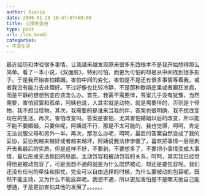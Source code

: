 ```yaml
---
author: Xiaxia
date: 2008-01-28 16:47:07+00:00
title: 心情的低谷
type: post
url: /low_mood/
categories:
- 平淡生活
---
```


最近经历和体验很多事情，让我越来越发现原来很多东西根本不是我开始想得那么简单。看了一本小说，《双面胶》，特别可怕，而更为可怕的却是从中间找到很多影子。于是我开始害怕婚姻，害怕中间的变化，害怕是不是还有很多事情等着我，或者我没有能力去处理好。不过好像也比较冷静，不是那种歇斯底里或者癫狂发疯，而是平静的想想到底应该怎么办。首先，我需不需要伴，答案几乎没有犹豫，当然需要，害怕寂寞和孤单，阿姨也说，人其实就是动物，就是需要伴的，否则是个怪物，我不想当怪物。其次，我需要的是谁来当我的伴，答案也很明确，我不想改变现在的生活。再次，害怕改变吗，答案是害怕，尤其害怕婚姻以后的改变，所以能不能不要婚姻，只要伴呢，阿姨说不行，那是不太可能的，我也觉得，呵呵，肯定无法说服父母和另外一半。再次，那怎么办呢，呵呵，最后的答案自然变成了我的妥协，妥协到越来越好或者越来越坏。阿姨说我法律学傻了，喜欢把事情一层层剥开去看最后的实质，但是这样不好，不要剥，不要想多了，不要把小事情变成大事情，最后形成无法挽回的局面。主动包容和被动包容的关系，呵呵，其实我已经觉得他是被动包容了，可是我想不通的就是为什么既然被动，却还是要包容呢。我们还没有任何的牵挂和担忧，完全可以自由选择的时候，为什么要被动的包容呢，既然不能主动，又为什么不能放弃呢。我想不通，所以更加害怕是不是哪天他自己能想通，于是更加害怕其他的发展了。。。。。。
